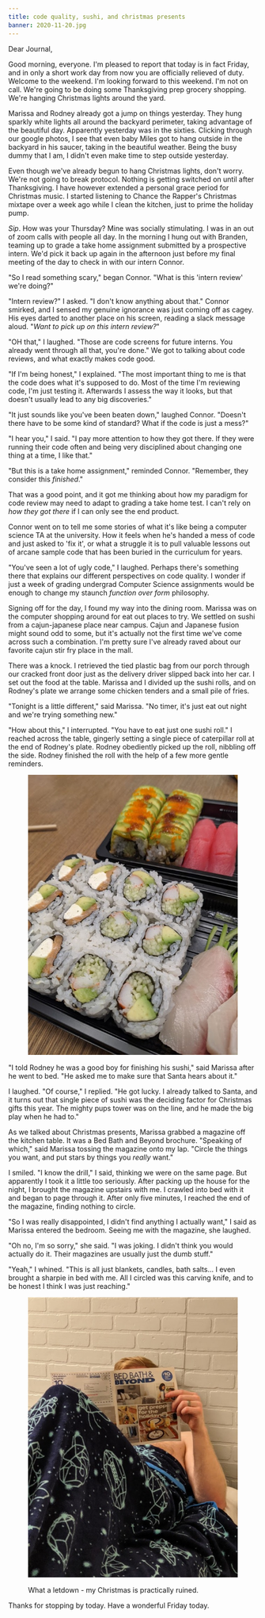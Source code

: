 ```yaml
---
title: code quality, sushi, and christmas presents
banner: 2020-11-20.jpg
---
```


Dear Journal,

Good morning, everyone.  I'm pleased to report that today is in fact
Friday, and in only a short work day from now you are officially
relieved of duty.  Welcome to the weekend.  I'm looking forward to
this weekend.  I'm not on call.  We're going to be doing some
Thanksgiving prep grocery shopping.  We're hanging Christmas lights
around the yard.

Marissa and Rodney already got a jump on things yesterday.  They hung
sparkly white lights all around the backyard perimeter, taking
advantage of the beautiful day.  Apparently yesterday was in the
sixties.  Clicking through our google photos, I see that even baby
Miles got to hang outside in the backyard in his saucer, taking in the
beautiful weather.  Being the busy dummy that I am, I didn't even make
time to step outside yesterday.

Even though we've already begun to hang Christmas lights, don't worry.
We're not going to break protocol.  Nothing is getting switched on
until after Thanksgiving.  I have however extended a personal grace
period for Christmas music.  I started listening to Chance the
Rapper's Christmas mixtape over a week ago while I clean the kitchen,
just to prime the holiday pump.

_Sip_.  How was your Thursday?  Mine was socially stimulating.  I was
in an out of zoom calls with people all day.  In the morning I hung
out with Branden, teaming up to grade a take home assignment submitted
by a prospective intern.  We'd pick it back up again in the afternoon
just before my final meeting of the day to check in with our intern
Connor.

"So I read something scary," began Connor.  "What is this 'intern
review' we're doing?"

"Intern review?" I asked.  "I don't know anything about that."  Connor
smirked, and I sensed my genuine ignorance was just coming off as
cagey.  His eyes darted to another place on his screen, reading a
slack message aloud.  "_Want to pick up on this intern review?_"

"OH that," I laughed.  "Those are code screens for future interns.
You already went through all that, you're done."  We got to talking
about code reviews, and what exactly makes code good.

"If I'm being honest," I explained.  "The most important thing to me
is that the code does what it's supposed to do.  Most of the time I'm
reviewing code, I'm just testing it.  Afterwards I assess the way it
looks, but that doesn't usually lead to any big discoveries."

"It just sounds like you've been beaten down," laughed Connor.
"Doesn't there have to be some kind of standard?  What if the code is
just a mess?"

"I hear you," I said.  "I pay more attention to how they got there.
If they were running their code often and being very disciplined about
changing one thing at a time, I like that."

"But this is a take home assignment," reminded Connor.  "Remember,
they consider this _finished_."

That was a good point, and it got me thinking about how my paradigm
for code review may need to adapt to grading a take home test.  I
can't rely on _how they got there_ if I can only see the end product.

Connor went on to tell me some stories of what it's like being a
computer science TA at the university.  How it feels when he's handed
a mess of code and just asked to 'fix it', or what a struggle it is to
pull valuable lessons out of arcane sample code that has been buried
in the curriculum for years.

"You've seen a lot of ugly code," I laughed.  Perhaps there's
something there that explains our different perspectives on code
quality.  I wonder if just a week of grading undergrad Computer
Science assignments would be enough to change my staunch _function
over form_ philosophy.

Signing off for the day, I found my way into the dining room.  Marissa
was on the computer shopping around for eat out places to try.  We
settled on sushi from a cajun-japanese place near campus.  Cajun and
Japanese fusion might sound odd to some, but it's actually not the
first time we've come across such a combination.  I'm pretty sure I've
already raved about our favorite cajun stir fry place in the mall.

There was a knock.  I retrieved the tied plastic bag from our porch
through our cracked front door just as the delivery driver slipped
back into her car.  I set out the food at the table.  Marissa and I
divided up the sushi rolls, and on Rodney's plate we arrange some
chicken tenders and a small pile of fries.

"Tonight is a little different," said Marissa.  "No timer, it's just
eat out night and we're trying something new."

"How about this," I interrupted.  "You have to eat just one sushi
roll."  I reached across the table, gingerly setting a single piece of
caterpillar roll at the end of Rodney's plate.  Rodney obediently
picked up the roll, nibbling off the side.  Rodney finished the roll
with the help of a few more gentle reminders.

<figure>
<a href="/images/2020-11-20-sushi.jpg">
<img alt="2020 11 20 sushi" src="/images/2020-11-20-sushi.jpg"/>
</a>
</figure>

"I told Rodney he was a good boy for finishing his sushi," said
Marissa after he went to bed.  "He asked me to make sure that Santa
hears about it."

I laughed.  "Of course," I replied.  "He got lucky.  I already talked
to Santa, and it turns out that single piece of sushi was the deciding
factor for Christmas gifts this year.  The mighty pups tower was on
the line, and he made the big play when he had to."

As we talked about Christmas presents, Marissa grabbed a magazine off
the kitchen table.  It was a Bed Bath and Beyond brochure.  "Speaking
of which," said Marissa tossing the magazine onto my lap.  "Circle the
things you want, and put stars by things you _really_ want."

I smiled.  "I know the drill," I said, thinking we were on the same
page.  But apparently I took it a little too seriously.  After packing
up the house for the night, I brought the magazine upstairs with me.
I crawled into bed with it and began to page through it.  After only
five minutes, I reached the end of the magazine, finding nothing to
circle.

"So I was really disappointed, I didn't find anything I actually
want," I said as Marissa entered the bedroom.  Seeing me with the
magazine, she laughed.

"Oh no, I'm so sorry," she said.  "I was joking.  I didn't think you
would actually do it.  Their magazines are usually just the dumb
stuff."

"Yeah," I whined.  "This is all just blankets, candles, bath
salts... I even brought a sharpie in bed with me.  All I circled was
this carving knife, and to be honest I think I was just reaching."

<figure>
<a href="/images/2020-11-20-magazine.jpg">
<img alt="2020 11 20 magazine" src="/images/2020-11-20-magazine.jpg"/>
</a>
<figcaption>
<p>What a letdown - my Christmas is practically ruined.</p>
</figcaption>
</figure>

Thanks for stopping by today.  Have a wonderful Friday today.
